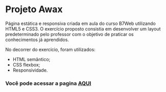# **Projeto Awax**

Página estática e responsiva criada em aula do curso B7Web utilizando HTML5 e CSS3.
O exercício proposto consistia em desenvolver um layout predeterminado pelo professor com o objetivo de praticar os conhecimentos já aprendidos.

No decorrer do exercício, foram utilizados:

* HTML semântico;
* CSS flexbox;
* Responsividade.


### Você pode acessar a pagina [AQUI](https://anadasilva87.github.io/ProjetoAwax/)
